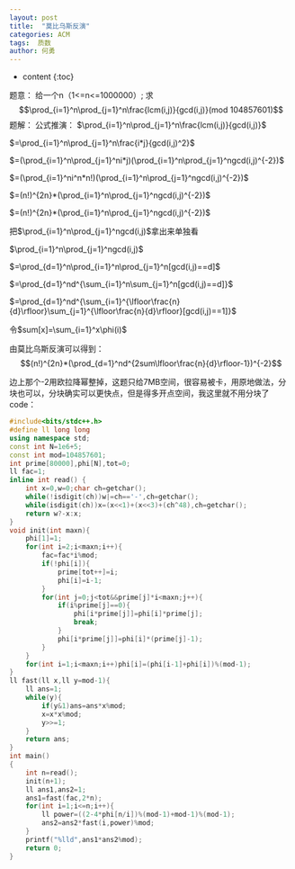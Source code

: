 ```yaml
---
layout: post
title:  "莫比乌斯反演"
categories: ACM
tags:  质数
author: 何勇
---
```


* content
{:toc}

题意：
给一个n（1<=n<=1000000）;
求
$$\prod_{i=1}^n\prod_{j=1}^n\frac{lcm(i,j)}{gcd(i,j)}(mod  104857601)$$
题解：
公式推演：
$\prod_{i=1}^n\prod_{j=1}^n\frac{lcm(i,j)}{gcd(i,j)}$

$=\prod_{i=1}^n\prod_{j=1}^n\frac{i*j}{gcd(i,j)^2}$


$=(\prod_{i=1}^n\prod_{j=1}^ni*j)(\prod_{i=1}^n\prod_{j=1}^ngcd(i,j)^{-2})$


$=(\prod_{i=1}^ni^n*n!)(\prod_{i=1}^n\prod_{j=1}^ngcd(i,j)^{-2})$

$=(n!)^{2n}*(\prod_{i=1}^n\prod_{j=1}^ngcd(i,j)^{-2})$

$=(n!)^{2n}*(\prod_{i=1}^n\prod_{j=1}^ngcd(i,j)^{-2})$

把$\prod_{i=1}^n\prod_{j=1}^ngcd(i,j)$拿出来单独看

$\prod_{i=1}^n\prod_{j=1}^ngcd(i,j)$

$=\prod_{d=1}^n\prod_{i=1}^n\prod_{j=1}^n[gcd(i,j)==d]$

$=\prod_{d=1}^nd^{\sum_{i=1}^n\sum_{j=1}^n[gcd(i,j)==d]}$

$=\prod_{d=1}^nd^{\sum_{i=1}^{\lfloor\frac{n}{d}\rfloor}\sum_{j=1}^{\lfloor\frac{n}{d}\rfloor}[gcd(i,j)==1]}$

令$sum[x]=\sum_{i=1}^x\phi(i)$


由莫比乌斯反演可以得到：
$$(n!)^{2n}*(\prod_{d=1}^nd^{2sum\lfloor\frac{n}{d}\rfloor-1})^{-2}$$

边上那个-2用欧拉降幂整掉，这题只给7MB空间，很容易被卡，用原地做法，分块也可以，分块确实可以更快点，但是得多开点空间，我这里就不用分块了
code：
```cpp
#include<bits/stdc++.h>
#define ll long long
using namespace std;
const int N=1e6+5;
const int mod=104857601;
int prime[80000],phi[N],tot=0;
ll fac=1;
inline int read() {
    int x=0,w=0;char ch=getchar();
    while(!isdigit(ch))w|=ch=='-',ch=getchar();
    while(isdigit(ch))x=(x<<1)+(x<<3)+(ch^48),ch=getchar();
    return w?-x:x;
}
void init(int maxn){
    phi[1]=1;
    for(int i=2;i<maxn;i++){
        fac=fac*i%mod;
        if(!phi[i]){
            prime[tot++]=i;
            phi[i]=i-1;
        }
        for(int j=0;j<tot&&prime[j]*i<maxn;j++){
            if(i%prime[j]==0){
                phi[i*prime[j]]=phi[i]*prime[j];
                break;
            }
            phi[i*prime[j]]=phi[i]*(prime[j]-1);
        }
    }
    for(int i=1;i<maxn;i++)phi[i]=(phi[i-1]+phi[i])%(mod-1);
}
ll fast(ll x,ll y=mod-1){
    ll ans=1;
    while(y){
        if(y&1)ans=ans*x%mod;
        x=x*x%mod;
        y>>=1;
    }
    return ans;
}
int main()
{
    int n=read();
    init(n+1);
    ll ans1,ans2=1;
    ans1=fast(fac,2*n);
    for(int i=1;i<=n;i++){
        ll power=((2-4*phi[n/i])%(mod-1)+mod-1)%(mod-1);
        ans2=ans2*fast(i,power)%mod;
    }
    printf("%lld",ans1*ans2%mod);
    return 0;
}
```

